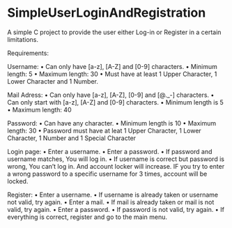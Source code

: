 # SimpleUserLoginAndRegistration
A simple C project to provide the user either Log-in or Register in a certain limitations.

Requirements:

Username:
    • Can only have [a-z], [A-Z] and [0-9] characters.
    • Minimum length: 5
    • Maximum length: 30
    • Must have at least  1 Upper Character, 1 Lower Character and 1 Number.

Mail Adress:
    • Can only have [a-z], [A-Z], [0-9] and [@._-] characters.
    • Can only start with [a-z], [A-Z] and [0-9]  characters.
    • Minimum length is 5
    • Maximum length: 40

Password:
    • Can have any character.
    • Minimum length is 10
    • Maximum length: 30
    • Password must have at leat 1 Upper Character, 1 Lower Character, 1 Number and 1 Special Character


Login page:
    • Enter a username.
    • Enter a password.
    • If password and username matches, You will log in.
    • If username is correct but password is wrong, You can’t log in. And account locker will increase. IF you try to enter a wrong password to a specific username for 3 times, account will be locked.

Register:
    • Enter a username.
    • If username is already taken or username not valid, try again.
    • Enter a mail.
    • If mail is already taken or mail is not valid, try again.
    • Enter a password.
    • If password is not valid, try again.
    • If everything is correct, register and go to the main menu.
